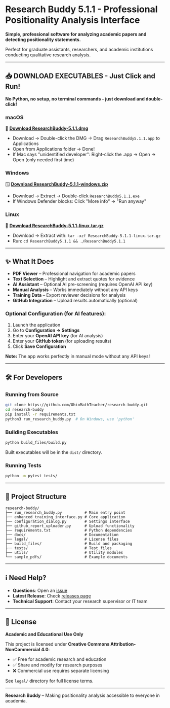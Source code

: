 # Research Buddy 5.1.1 - Professional Positionality Analysis Interface

**Simple, professional software for analyzing academic papers and detecting positionality statements.**

Perfect for graduate assistants, researchers, and academic institutions conducting qualitative research analysis.

---

## 📥 **DOWNLOAD EXECUTABLES - Just Click and Run!**

**No Python, no setup, no terminal commands - just download and double-click!**

### **macOS**
🍎 [**Download ResearchBuddy-5.1.1.dmg**](https://github.com/OhioMathTeacher/research-buddy/releases/download/v5.1.2/ResearchBuddy-5.1.1.dmg) 
- Download → Double-click the DMG → Drag `ResearchBuddy5.1.1.app` to Applications
- Open from Applications folder → Done!
- If Mac says "unidentified developer": Right-click the .app → Open → Open (only needed first time)

### **Windows**  
🪟 [**Download ResearchBuddy-5.1.1-windows.zip**](https://github.com/OhioMathTeacher/research-buddy/releases/download/v5.1.1/ResearchBuddy-5.1.1-windows.zip)
- Download → Extract → Double-click `ResearchBuddy5.1.1.exe`
- If Windows Defender blocks: Click "More info" → "Run anyway"

### **Linux**
🐧 [**Download ResearchBuddy-5.1.1-linux.tar.gz**](https://github.com/OhioMathTeacher/research-buddy/releases/download/v5.1.1/ResearchBuddy-5.1.1-linux.tar.gz)
- Download → Extract with: `tar -xzf ResearchBuddy-5.1.1-linux.tar.gz`
- Run: `cd ResearchBuddy5.1.1 && ./ResearchBuddy5.1.1`

---

## ✨ **What It Does**

* **PDF Viewer** – Professional navigation for academic papers
* **Text Selection** – Highlight and extract quotes for evidence
* **AI Assistant** – Optional AI pre-screening (requires OpenAI API key)
* **Manual Analysis** – Works immediately without any API keys
* **Training Data** – Export reviewer decisions for analysis
* **GitHub Integration** – Upload results automatically (optional)

### **Optional Configuration (for AI features):**
1. Launch the application
2. Go to **Configuration → Settings**
3. Enter your **OpenAI API key** (for AI analysis)
4. Enter your **GitHub token** (for uploading results)
5. Click **Save Configuration**

**Note:** The app works perfectly in manual mode without any API keys!

---

## 🛠️ **For Developers**

### Running from Source
```bash
git clone https://github.com/OhioMathTeacher/research-buddy.git
cd research-buddy
pip install -r requirements.txt
python3 run_research_buddy.py  # On Windows, use 'python'
```

### Building Executables
```bash
python build_files/build.py
```

Built executables will be in the `dist/` directory.

### Running Tests
```bash
python -m pytest tests/
```

---

## 📁 **Project Structure**

```
research-buddy/
├── run_research_buddy.py          # Main entry point
├── enhanced_training_interface.py # Core application
├── configuration_dialog.py        # Settings interface  
├── github_report_uploader.py      # Upload functionality
├── requirements.txt               # Python dependencies
├── docs/                          # Documentation
├── legal/                         # License files
├── build_files/                   # Build and packaging
├── tests/                         # Test files
├── utils/                         # Utility modules
└── sample_pdfs/                   # Example documents
```

---

## ℹ️ **Need Help?**

* **Questions**: Open an [issue](https://github.com/OhioMathTeacher/research-buddy/issues)
* **Latest Release**: Check [releases page](https://github.com/OhioMathTeacher/research-buddy/releases)
* **Technical Support**: Contact your research supervisor or IT team

---

## 📜 **License**

**Academic and Educational Use Only**

This project is licensed under **Creative Commons Attribution-NonCommercial 4.0**:

* ✅ Free for academic research and education
* ✅ Share and modify for research purposes
* ❌ Commercial use requires separate licensing

See `legal/` directory for full license terms.

---

**Research Buddy** – Making positionality analysis accessible to everyone in academia.

